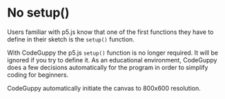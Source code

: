 # No setup()

Users familiar with p5.js know that one of the first functions they have to define in their sketch is the `setup()` function.

With CodeGuppy the p5.js `setup()` function is no longer required. It will be ignored if you try to define it. As an educational environment, CodeGuppy does a few decisions automatically for the program in order to simplify coding for beginners.

CodeGuppy automatically initiate the canvas to 800x600 resolution.
